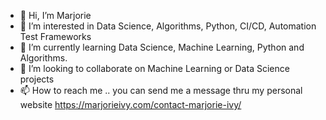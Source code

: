 - 👋 Hi, I’m Marjorie
- 👀 I’m interested in Data Science, Algorithms, Python, CI/CD, Automation Test Frameworks
- 🌱 I’m currently learning Data Science, Machine Learning, Python and Algorithms.
- 💞️ I’m looking to collaborate on Machine Learning or Data Science projects
- 📫 How to reach me .. you can send me a message thru my personal website https://marjorieivy.com/contact-marjorie-ivy/
<!---
ivymorenomt/ivymorenomt is a ✨ special ✨ repository because its `README.md` (this file) appears on your GitHub profile.
You can click the Preview link to take a look at your changes.
--->
